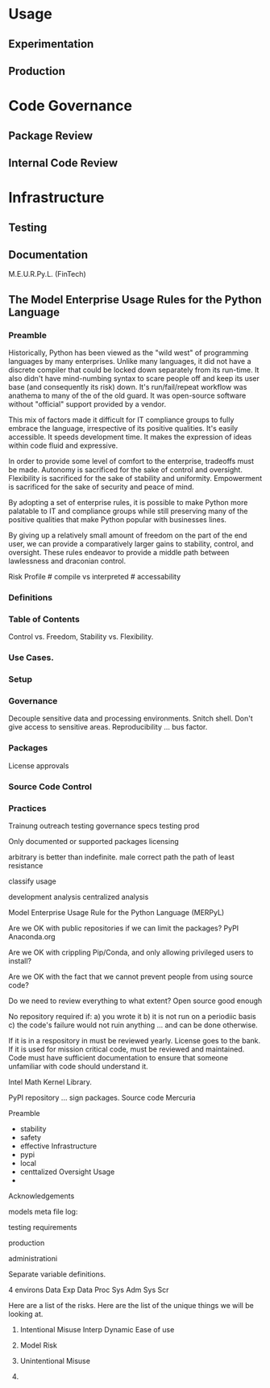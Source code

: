 

# Usage

## Experimentation

## Production


# Code Governance

## Package Review

## Internal Code Review


# Infrastructure

## Testing

## Documentation




 M.E.U.R.Py.L. (FinTech)
 
## The Model Enterprise Usage Rules for the Python Language
 
### Preamble
 
Historically, Python has been viewed as the "wild west" of programming
languages by many enterprises. Unlike many languages, it did not have a
discrete compiler that could be locked down separately from its run-time. It
also didn't have mind-numbing syntax to scare people off and keep its user
base (and consequently its risk) down. It's run/fail/repeat workflow was
anathema to many of the of the old guard. It was open-source software without
"official" support provided by a vendor.
 
This mix of factors made it difficult for IT compliance groups to fully
embrace the language, irrespective of its positive qualities. It's easily
accessible. It speeds development time. It makes the expression of ideas
within code fluid and expressive.
 
In order to provide some level of comfort to the enterprise, tradeoffs must be
made. Autonomy is sacrificed for the sake of control and oversight. Flexibility
is sacrificed for the sake of stability and uniformity. Empowerment is
sacrificed for the sake of security and peace of mind.
 
By adopting a set of enterprise rules, it is possible to make Python more
palatable to IT and compliance groups while still preserving many of the
positive qualities that make Python popular with businesses lines.
 
By giving up a relatively small amount of freedom on the part of the end user,
we can provide a comparatively larger gains to stability, control, and
oversight. These rules endeavor to provide a middle path between lawlessness
and draconian control.
 


Risk Profile
	# compile vs interpreted
	# accessability


### Definitions
 
 
### Table of Contents
 
Control vs. Freedom, Stability vs. Flexibility.
 
### Use Cases.
 
### Setup
### Governance
Decouple sensitive data and processing environments.
Snitch shell.
Don't give access to sensitive areas.
Reproducibility ... bus factor.
### Packages
 
License approvals
 
### Source Code Control
 
### Practices


Trainung outreach testing governance specs testing prod

Only documented or supported packages licensing

arbitrary is better than indefinite. male correct path the path of least resistance


classify usage

development
analysis
centralized analysis

Model Enterprise Usage Rule for the Python Language (MERPyL)

Are we OK with public repositories if we can limit the packages?
PyPI
Anaconda.org

Are we OK with crippling Pip/Conda, and only allowing privileged users to install?

Are we OK with the fact that we cannot prevent people from using source code?

Do we need to review everything to what extent? Open source good enough


No repository required if:
a) you wrote it 
b) it is not run on a periodiic basis
c) the code's failure would not ruin anything ... and can be done otherwise.

If it is in a respository in must be reviewed yearly. License goes to the bank.
If it is used for mission critical code, must be reviewed and maintained.
Code must have sufficient documentation to ensure that someone unfamiliar with code should understand it.

Intel Math Kernel Library.

PyPI repository ... sign packages. Source code Mercuria

Preamble
* stability
* safety
* effective
Infrastructure
* pypi
* local 
* centtalized
Oversight
Usage
* 
Acknowledgements


models
meta file
log:

testing requirements

production

administrationi


Separate variable definitions.


4 environs
Data Exp
Data Proc
Sys Adm
Sys Scr
 
 
Here are a list of the risks. Here are the list of the unique things we will be looking at.
 
1. Intentional Misuse
Interp
Dynamic
Ease of use
 
2. Model Risk
 
3. Unintentional Misuse
 
4.